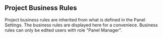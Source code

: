 ## Project Business Rules
Project business rules are inherited from what is defined in the Panel Settings. The business rules are displayed here for a conveniece. Business rules can only be edited users with role "Panel Manager".
